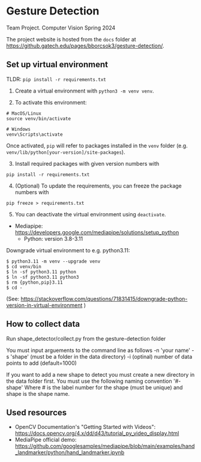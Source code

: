 # Gesture Detection
Team Project. Computer Vision Spring 2024

The project website is hosted from the `docs` folder at https://github.gatech.edu/pages/bborcsok3/gesture-detection/.

## Set up virtual environment

TLDR: `pip install -r requirements.txt`

1. Create a virtual environment with `python3 -m venv venv`. 

2. To activate this environment:
```
# MacOS/Linux
source venv/bin/activate

# Windows
venv\Scripts\activate
```

Once activated, `pip` will refer to packages installed in the `venv` folder
(e.g. `venv/lib/python[your-version]/site-packages`).

3. Install required packages with given version numbers with
```
pip install -r requirements.txt
```

4. (Optional) To update the requirements, you can freeze the package numbers
   with

```
pip freeze > requirements.txt
```

5. You can deactivate the virtual environment using `deactivate`.

- Mediapipe: https://developers.google.com/mediapipe/solutions/setup_python
    - Python: version 3.8-3.11

Downgrade virtual environment to e.g. python3.11:

```
$ python3.11 -m venv --upgrade venv
$ cd venv/bin
$ ln -sf python3.11 python
$ ln -sf python3.11 python3
$ rm {python,pip}3.11
$ cd -
```
(See: https://stackoverflow.com/questions/71831415/downgrade-python-version-in-virtual-environment )

## How to collect data
Run shape_detector/collect.py from the gesture-detection folder

You must input arguements to the command line as follows
    -n 'your name'
    -s 'shape' (must be a folder in the data directory)
    -i (optinal) number of data points to add (default=1000)

If you want to add a new shape to detect you must create a new directory in the data folder first. You must use the following naming convention '#-shape' Where # is the label number for the shape (must be unique) and shape is the shape name.

## Used resources
- OpenCV Documentation's "Getting Started with Videos": https://docs.opencv.org/4.x/dd/d43/tutorial_py_video_display.html
- MediaPipe official demo: https://github.com/googlesamples/mediapipe/blob/main/examples/hand_landmarker/python/hand_landmarker.ipynb
